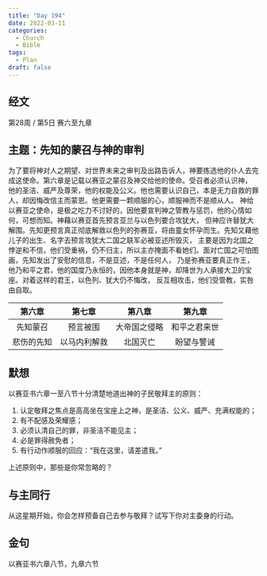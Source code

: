 ```yaml
---
title: "Day 194"
date: 2022-03-11
categories:
  - Church
  - Bible
tags:
  - Plan
draft: false
---
```


## 经文
第28周 / 第5日 赛六至九章

## 主题：先知的蒙召与神的审判
为了要将神对人之期望、对世界未来之审判及出路告诉人，神要拣选他的仆人去完成这使命。第六章是记载以赛亚之蒙召及神交给他的使命。受召者必须认识神，
他的圣洁、威严及尊荣，他的权能及公义。他也需要认识自己，本是无力自救的罪人，却因悔改信主而蒙恩。他更需要一颗顺服的心，顺服神而不是顺从人。
神给以赛亚之使命，是极之吃力不讨好的，因他要宣判神之管教与惩罚，他的心情如何，可想而知。神藉以赛亚首先预言亚兰与以色列要合攻犹大，
但神应许替犹大解围。先知更预言真正彻底解救以色列的弥赛亚，将由童女怀孕而生。先知又藉他儿子的出生、名字去预言攻犹大二国之联军必被亚述所毁灭，
主要是因为北国之悖逆和不信，他们受重祸，仍不归主，所以主亦掩面不看她们。面对亡国之可怕图画，先知发出了安慰的信息，不是亚述，不是任何人，
乃是弥赛亚要真正作王，他乃和平之君，他的国度乃永恒的，因他本身就是神，却降世为人承接大卫的宝座。对着这样的君王，以色列、犹大仍不悔改，
反互相攻击，他们受管教，实咎由自取。

|   第六章   |   第七章    |   第八章    |   第九章    |
|:-------:|:--------:|:--------:|:--------:|
|  先知蒙召   |   预言被围   |  大帝国之侵略  |  和平之君来世  |
|  悲伤的先知  |  以马内利解救  |   北国灭亡   |  盼望与警诫   |

## 默想
以赛亚书六章一至八节十分清楚地道出神的子民敬拜主的原则：
1. 认定敬拜之焦点是高高坐在宝座上之神，是圣洁、公义、威严、充满权能的；
2. 有不配感及荣耀感；
3. 必须认清自己的罪，非圣洁不能见主；
4. 必是罪得赦免者；
5. 有行动作顺服的回应：“我在这里，请差遣我。”

上述原则中，那些是你常忽略的？

## 与主同行
从这星期开始，你会怎样预备自己去参与敬拜？试写下你对主委身的行动。

## 金句
以赛亚书六章八节，九章六节

[comment]: <> (## 附录)

